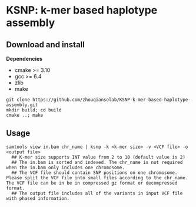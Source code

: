 # KSNP: k-mer based haplotype assembly

## Download and install

**Dependencies**
- cmake >= 3.10
- gcc >= 6.4
- zlib
- make

```
git clone https://github.com/zhouqiansolab/KSNP-k-mer-based-haplotype-assembly.git
mkdir build; cd build
cmake ..; make
```
## Usage

```
samtools view in.bam chr_name | ksnp -k <k-mer size> -v <VCF file> -o <output file>
  ## K-mer size supports INT value from 2 to 10 (default value is 2)
  ## The in.bam is sorted and indexed. The chr_name is not required when the in.bam only includes one chromosome.
  ## The VCF file should contain SNP positions on one chromosome. Please split the VCF file into small files according to the chr_name. The VCF file can be in be in compressed gz format or decompressed format.
  ## The output file includes all of the variants in input VCF file with phased information.
  
```
